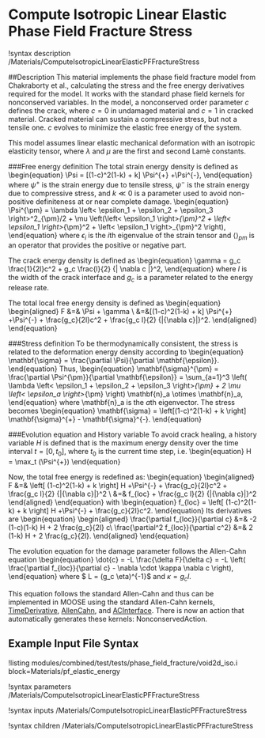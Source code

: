 # Compute Isotropic Linear Elastic Phase Field Fracture Stress

!syntax description /Materials/ComputeIsotropicLinearElasticPFFractureStress

##Description
This material implements the phase field fracture model from Chakraborty et al., calculating the stress and the free energy derivatives required for the model. It works with the standard phase field kernels for nonconserved variables. In the model, a nonconserved order parameter $c$ defines the crack, where $c = 0$ in undamaged material and $c = 1$ in cracked material. Cracked material can sustain a compressive stress, but not a tensile one. $c$ evolves to minimize the elastic free energy of the system.

This model assumes linear elastic mechanical deformation with an isotropic elasticity tensor, where $\lambda$ and $\mu$ are the first and second Lam&egrave; constants.

###Free energy definition
The total strain energy density is defined as
\begin{equation}
\Psi = [(1-c)^2(1-k) + k] \Psi^{+} +\Psi^{-},
\end{equation}
where $\psi^{+}$ is the strain energy due to tensile stress, $\psi^{-}$ is the strain energy due to compressive stress, and $k \ll 0$ is a parameter used to avoid non-positive definiteness at or near complete damage.
\begin{equation}
\Psi^{\pm} = \lambda \left< \epsilon_1 + \epsilon_2 + \epsilon_3 \right>^2_{\pm}/2 + \mu \left(\left< \epsilon_1 \right>_{\pm}^2 + \left< \epsilon_1 \right>_{\pm}^2 + \left< \epsilon_1 \right>_{\pm}^2 \right),
\end{equation}
where $\epsilon_i$ is the $i$th eigenvalue of the strain tensor and $\left< \right>_{pm}$ is an operator that provides the positive or negative part.

The crack energy density is defined as
\begin{equation}
\gamma = g_c \frac{1}{2l}c^2 + g_c \frac{l}{2} {| \nabla c |}^2,
\end{equation}
where $l$ is the width of the crack interface and $g_c$ is a parameter related to the energy release rate.

The total local free energy density is defined as
\begin{equation}
\begin{aligned}
F &=& \Psi + \gamma \\
&=&[(1-c)^2(1-k) + k] \Psi^{+} +\Psi^{-} + \frac{g_c}{2l}c^2 + \frac{g_c l}{2} {|{\nabla c}|}^2.
\end{aligned}
\end{equation}

###Stress definition
To be thermodynamically consistent, the stress is related to the deformation energy density according to
\begin{equation}
\mathbf{\sigma} = \frac{\partial \Psi}{\partial \mathbf{\epsilon}}.
\end{equation}
Thus,
\begin{equation}
\mathbf{\sigma}^{\pm} = \frac{\partial \Psi^{\pm}}{\partial \mathbf{\epsilon}} = \sum_{a=1}^3 \left( \lambda \left< \epsilon_1 + \epsilon_2 + \epsilon_3 \right>_{\pm} + 2 \mu \left< \epsilon_a \right>_{\pm} \right) \mathbf{n}_a \otimes \mathbf{n}_a,
\end{equation}
where \mathbf{n}_a is the $a$th eigenvector.
The stress becomes
\begin{equation}
\mathbf{\sigma} = \left[(1-c)^2(1-k) + k \right] \mathbf{\sigma}^{+} - \mathbf{\sigma}^{-}.
\end{equation}

###Evolution equation and History variable
To avoid crack healing, a history variable $H$ is defined that is the maximum energy density over the time interval $t=[0,t_0]$, where $t_0$ is the current time step, i.e.
\begin{equation}
H = \max_t (\Psi^{+})
\end{equation}

Now, the total free energy is redefined as:
\begin{equation}
\begin{aligned}
F &=& \left[ (1-c)^2(1-k) + k \right] H +\Psi^{-} + \frac{g_c}{2l}c^2 + \frac{g_c l}{2} {|{\nabla c}|}^2 \\
&=& f_{loc} + \frac{g_c l}{2} {|{\nabla c}|}^2
\end{aligned}
\end{equation}
with
\begin{equation}
f_{loc} = \left[ (1-c)^2(1-k) + k \right] H +\Psi^{-} + \frac{g_c}{2l}c^2.
\end{equation}
Its derivatives are
\begin{equation}
\begin{aligned}
\frac{\partial f_{loc}}{\partial c} &=& -2 (1-c)(1-k) H + 2 \frac{g_c}{2l} c\\
\frac{\partial^2 f_{loc}}{\partial c^2} &=& 2 (1-k) H + 2 \frac{g_c}{2l}.
\end{aligned}
\end{equation}

The evolution equation for the damage parameter follows the Allen-Cahn equation
\begin{equation}
\dot{c} = -L \frac{\delta F}{\delta c} = -L \left( \frac{\partial f_{loc}}{\partial c} - \nabla \cdot \kappa \nabla c \right),
\end{equation}
where $ L = (g_c \eta)^{-1}$ and $\kappa = g_c l$.

This equation follows the standard Allen-Cahn and thus can be implemented in MOOSE using the standard Allen-Cahn kernels, [TimeDerivative](/TimeDerivative.md), [AllenCahn](/AllenCahn), and [ACInterface](/ACInterface). There is now an action that automatically generates these kernels: NonconservedAction.

## Example Input File Syntax

!listing modules/combined/test/tests/phase_field_fracture/void2d_iso.i block=Materials/pf_elastic_energy

!syntax parameters /Materials/ComputeIsotropicLinearElasticPFFractureStress

!syntax inputs /Materials/ComputeIsotropicLinearElasticPFFractureStress

!syntax children /Materials/ComputeIsotropicLinearElasticPFFractureStress
